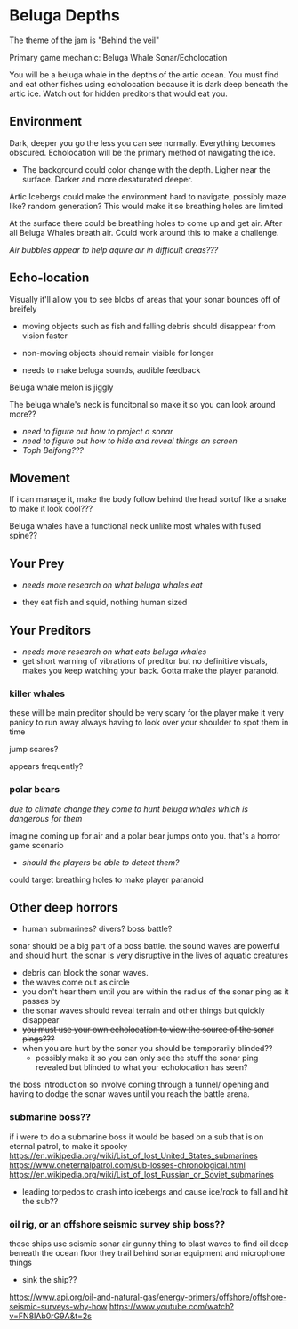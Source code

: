 # Beluga Depths

The theme of the jam is "Behind the veil"

Primary game mechanic: Beluga Whale Sonar/Echolocation

You will be a beluga whale in the depths of the artic ocean. You must find and eat other fishes using echolocation because it is dark deep beneath the artic ice. Watch out for hidden preditors that would eat you.

## Environment

Dark, deeper you go the less you can see normally. Everything becomes obscured. Echolocation will be the primary method of navigating the ice.

- The background could color change with the depth. Ligher near the surface. Darker and more desaturated deeper. 

Artic Icebergs could make the environment hard to navigate, possibly maze like? random generation?
This would make it so breathing holes are limited

At the surface there could be breathing holes to come up and get air. After all Beluga Whales breath air. Could work around this to make a challenge.

*Air bubbles appear to help aquire air in difficult areas???*


## Echo-location

Visually it'll allow you to see blobs of areas that your sonar bounces off of breifely

- moving objects such as fish and falling debris should disappear from vision faster
- non-moving objects should remain visible for longer

- needs to make beluga sounds, audible feedback

Beluga whale melon is jiggly

The beluga whale's neck is funcitonal so make it so you can look around more??

- *need to figure out how to project a sonar*
- *need to figure out how to hide and reveal things on screen*
- *Toph Beifong???*

## Movement

If i can manage it, make the body follow behind the head sortof like a snake to make it look cool???

Beluga whales have a functional neck unlike most whales with fused spine??

## Your Prey
- *needs more research on what beluga whales eat*

- they eat fish and squid, nothing human sized

## Your Preditors
- *needs more research on what eats beluga whales*
- get short warning of vibrations of preditor but no definitive visuals, makes you keep watching your back. Gotta make the player paranoid.

### killer whales

these will be main preditor
should be very scary for the player
make it very panicy to run away
always having to look over your shoulder to spot them in time

jump scares?

appears frequently?

### polar bears

*due to climate change they come to hunt beluga whales which is dangerous for them*

imagine coming up for air and a polar bear jumps onto you. that's a horror game scenario
- *should the players be able to detect them?*

could target breathing holes to make player paranoid

## Other deep horrors
- human submarines? divers? boss battle?

sonar should be a big part of a boss battle. the sound waves are powerful and should hurt.
the sonar is very disruptive in the lives of aquatic creatures
- debris can block the sonar waves.
- the waves come out as circle
- you don't hear them until you are within the radius of the sonar ping as it passes by
- the sonar waves should reveal terrain and other things but quickly disappear
- ~~you must use your own echolocation to view the source of the sonar pings???~~
- when you are hurt by the sonar you should be temporarily blinded??
    - possibly make it so you can only see the stuff the sonar ping revealed but blinded to what your echolocation has seen?

the boss introduction so involve coming through a tunnel/ opening and having to dodge the sonar waves until you reach the battle arena. 

### submarine boss??
if i were to do a submarine boss it would be based on a sub that is on eternal patrol, to make it spooky
https://en.wikipedia.org/wiki/List_of_lost_United_States_submarines
https://www.oneternalpatrol.com/sub-losses-chronological.html
https://en.wikipedia.org/wiki/List_of_lost_Russian_or_Soviet_submarines

- leading torpedos to crash into icebergs and cause ice/rock to fall and hit the sub??

### oil rig, or an offshore seismic survey ship boss??
these ships use seismic sonar air gunny thing to blast waves to find oil deep beneath the ocean floor
they trail behind sonar equipment and microphone things

- sink the ship??

https://www.api.org/oil-and-natural-gas/energy-primers/offshore/offshore-seismic-surveys-why-how
https://www.youtube.com/watch?v=FN8IAb0rG9A&t=2s
